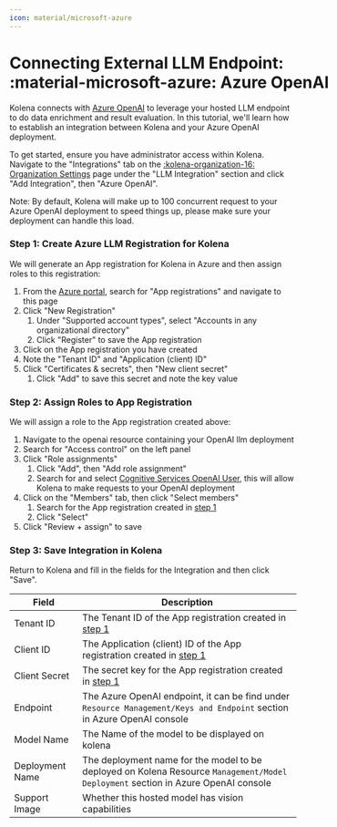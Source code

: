 ```yaml
---
icon: material/microsoft-azure
---
```


# Connecting External LLM Endpoint: <nobr>:material-microsoft-azure: Azure OpenAI</nobr>

Kolena connects with [Azure OpenAI](https://azure.microsoft.com/en-us/products/ai-services/openai-service)
to leverage your hosted LLM endpoint to do data enrichment and result evaluation.
In this tutorial, we'll learn how to establish an integration between Kolena and your Azure OpenAI deployment.

To get started, ensure you have administrator access within Kolena.
Navigate to the "Integrations" tab on the [:kolena-organization-16: Organization Settings](https://app.kolena.com/redirect/organization?tab=integrations)
page under the "LLM Integration" section and click "Add Integration", then "Azure OpenAI".

Note: By default, Kolena will make up to 100 concurrent request to your Azure OpenAI deployment to speed things up,
please make sure your deployment can handle this load.

### Step 1: Create Azure LLM Registration for Kolena

We will generate an App registration for Kolena in Azure and then assign roles to this registration:

1. From the [Azure portal](https://portal.azure.com/#home), search for "App registrations" and navigate to this page
1. Click "New Registration"
    1. Under "Supported account types", select "Accounts in any organizational directory"
    1. Click "Register" to save the App registration
1. Click on the App registration you have created
1. Note the "Tenant ID" and "Application (client) ID"
1. Click "Certificates & secrets", then "New client secret"
    1. Click "Add" to save this secret and note the key value

### Step 2: Assign Roles to App Registration

We will assign a role to the App registration created above:

1. Navigate to the openai resource containing your OpenAI llm deployment
2. Search for "Access control" on the left panel
3. Click "Role assignments"
    1. Click "Add", then "Add role assignment"
    2. Search for and select [Cognitive Services OpenAI User](https://learn.microsoft.com/en-us/azure/ai-services/openai/how-to/role-based-access-control#cognitive-services-openai-user),
       this will allow Kolena to make requests to your OpenAI deployment
3. Click on the "Members" tab, then click "Select members"
    1. Search for the App registration created in [step 1](#step-1-create-azure-llm-registration-for-kolena)
    2. Click "Select"
1. Click "Review + assign" to save

### Step 3: Save Integration in Kolena

Return to Kolena and fill in the fields for the Integration and then click "Save".

| Field           | Description                                                                                                                       |
|-----------------|-----------------------------------------------------------------------------------------------------------------------------------|
| Tenant ID       | The Tenant ID of the App registration created in [step 1](#step-1-create-azure-llm-registration-for-kolena)                       |
| Client ID       | The Application (client) ID of the App registration created in [step 1](#step-1-create-azure-llm-registration-for-kolena)         |
| Client Secret   | The secret key for the App registration created in [step 1](#step-1-create-azure-llm-registration-for-kolena)                     |
| Endpoint        | The Azure OpenAI endpoint, it can be find under `Resource Management/Keys and Endpoint` section in Azure OpenAI console           |
| Model Name      | The Name of the model to be displayed on kolena                                                                                   |
| Deployment Name | The deployment name for the model to be deployed on Kolena Resource `Management/Model Deployment` section in Azure OpenAI console |
| Support Image   | Whether this hosted model has vision capabilities                                                                                 |
